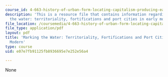 ```yaml
---
course_id: 4-663-history-of-urban-form-locating-capitalism-producing-early-modern-cities-and-objects-spring-2014
description: 'This is a resource file that contains information regarding marking
  the water: territoriality, fortifications and port cities in early modern.'
file_location: /coursemedia/4-663-history-of-urban-form-locating-capitalism-producing-early-modern-cities-and-objects-spring-2014/e07e7fb91125fb8936695e7e252e56a4_MIT4_663S14_Markthewater.pdf
file_type: application/pdf
layout: pdf
title: 'Marking the Water: Territoriality, Fortifications and Port Cities in Early
  Modern'
type: course
uid: e07e7fb91125fb8936695e7e252e56a4

---
```

None